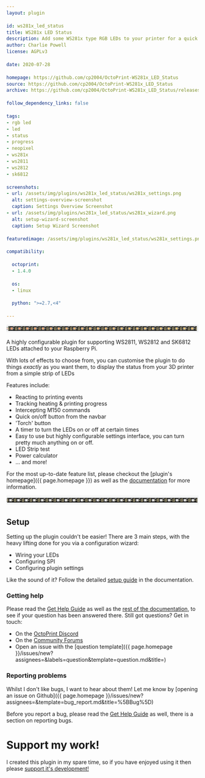 ```yaml
---
layout: plugin

id: ws281x_led_status
title: WS281x LED Status
description: Add some WS281x type RGB LEDs to your printer for a quick status update!
author: Charlie Powell
license: AGPLv3

date: 2020-07-28

homepage: https://github.com/cp2004/OctoPrint-WS281x_LED_Status
source: https://github.com/cp2004/OctoPrint-WS281x_LED_Status
archive: https://github.com/cp2004/OctoPrint-WS281x_LED_Status/releases/latest/download/release.zip

follow_dependency_links: false

tags:
- rgb led
- led
- status
- progress
- neopixel
- ws281x
- ws2811
- ws2812
- sk6812

screenshots:
- url: /assets/img/plugins/ws281x_led_status/ws281x_settings.png
  alt: settings-overview-screenshot
  caption: Settings Overview Screenshot
- url: /assets/img/plugins/ws281x_led_status/ws281x_wizard.png
  alt: setup-wizard-screenshot
  caption: Setup Wizard Screenshot

featuredimage: /assets/img/plugins/ws281x_led_status/ws281x_settings.png

compatibility:

  octoprint:
  - 1.4.0

  os:
  - linux

  python: ">=2.7,<4"

---
```


![rainbow effect](/assets/img/plugins/ws281x_led_status/rainbow.gif)

A highly configurable plugin for supporting WS2811, WS2812 and SK6812 LEDs attached to your Raspberry Pi.

With lots of effects to choose from, you can customise the plugin to do things *exactly* as you want them, to display the status from your 3D printer from a simple strip of LEDs

Features include:
* Reacting to printing events
* Tracking heating & printing progress
* Intercepting M150 commands
* Quick on/off button from the navbar
* 'Torch' button
* A timer to turn the LEDs on or off at certain times
* Easy to use but highly configurable settings interface, you can turn pretty much anything on or off.
* LED Strip test
* Power calculator
* ... and more!

For the most up-to-date feature list, please checkout the [plugin's homepage]({{ page.homepage }}) as well as the [documentation](https://cp2004.gitbook.io/ws281x-led-status/) for more information.

![rainbow effect](/assets/img/plugins/ws281x_led_status/color_wipe.gif)

## Setup

Setting up the plugin couldn't be easier! There are 3 main steps, with the heavy lifting done for you via a configuration wizard:

* Wiring your LEDs
* Configuring SPI
* Configuring plugin settings

Like the sound of it? Follow the detailed [setup guide](https://cp2004.gitbook.io/ws281x-led-status/guides/setup-guide-1) in the documentation.

### Getting help

Please read the [Get Help Guide](https://cp2004.gitbook.io/ws281x-led-status/guides/get-help-guide) as well as the [rest of the documentation](https://cp2004.gitbook.io/ws281x-led-status/), to see if your question has been answered there. Still got questions? Get in touch:

* On the [OctoPrint Discord](https://discord.octoprint.org)
* On the [Community Forums](https://community.octoprint.org)
* Open an issue with the [question template]({{ page.homepage }}/issues/new?assignees=&labels=question&template=question.md&title=)


### Reporting problems
Whilst I don't like bugs, I want to hear about them! Let me know by [opening an issue on Github]({{ page.homepage }}/issues/new?assignees=&template=bug_report.md&title=%5BBug%5D)

Before you report a bug, please read the [Get Help Guide](https://cp2004.gitbook.io/ws281x-led-status/guides/get-help-guide) as well, there is a section on reporting bugs.


# Support my work!
I created this plugin in my spare time, so if you have enjoyed using it then please [support it's development!](https://github.com/sponsors/cp2004)
